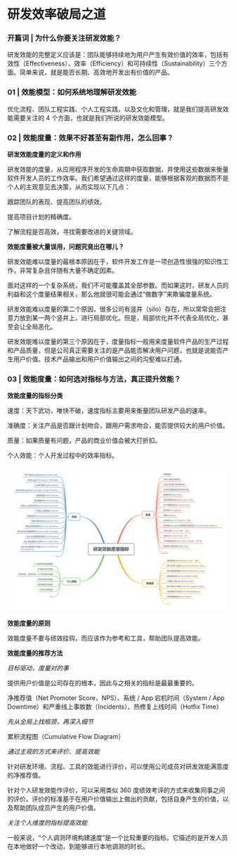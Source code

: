 # 研发效率破局之道

### 开篇词 | 为什么你要关注研发效能？

研发效能的完整定义应该是：团队能够持续地为用户产生有效价值的效率，包括有效性（Effectiveness）、效率（Efficiency）和可持续性（Sustainability）三个方面。简单来说，就是能否长期、高效地开发出有价值的产品。

### 01 | 效能模型：如何系统地理解研发效能

优化流程、团队工程实践、个人工程实践，以及文化和管理，就是我们提高研发效能需要关注的 4 个方面，也就是我们所说的研发效能模型。

### 02 | 效能度量：效果不好甚至有副作用，怎么回事？

**研发效能度量的定义和作用**

研发效能的度量，从应用程序开发的生命周期中获取数据，并使用这些数据来衡量软件开发人员的工作效率。我们希望通过这样的度量，能够根据客观的数据而不是个人的主观意见去决策，从而实现以下几点：

跟踪团队的表现、提高团队的绩效。

提高项目计划的精确度。

了解流程是否高效，寻找需要改进的关键领域。

**效能度量被大量误用，问题究竟出在哪儿？**

研发效能难以度量的最根本原因在于，软件开发工作是一项创造性很强的知识性工作，非常复杂且伴随有大量不确定因素。

面对这样的一个复杂系统，我们不可能覆盖其全部参数。而如果这时，研发人员的利益和这个度量结果相关，那么他就很可能会通过“做数字”来欺骗度量系统。

研发效能难以度量的第二个原因，很多公司有竖井（silo）存在，所以常常会把注意力放到某一两个竖井上，进行局部优化。但是，局部优化并不代表全局优化，甚至会让全局恶化。

研发效能难以度量的第三个原因在于，度量指标一般用来度量软件产品的生产过程和产品质量，但是公司真正需要关注的是产品能否解决用户问题，也就是说能否产生用户价值。技术产品输出和用户价值输出之间的沟壑难以打通。

### 03 | 效能度量：如何选对指标与方法，真正提升效能？

**效能度量的指标分类**

速度：天下武功，唯快不破，速度指标主要用来衡量团队研发产品的速率。

准确度：关注产品是否跟计划吻合，跟用户需求吻合，能否提供较大的用户价值。

质量：如果质量有问题，产品的商业价值会被大打折扣。

个人效能：个人开发过程中的效率指标。

![研发效能度量指标](研发效能度量指标.webp)

**效能度量的原则**

效能度量不要与绩效挂钩，而应该作为参考和工具，帮助团队提高效能。

**效能度量的推荐方法**

*目标驱动，度量对的事*

提供用户价值是公司存在的根本，因此与之相关的指标是最最重要的。

净推荐值（Net Promoter Score，NPS）、系统 / App 宕机时间（System / App Downtime）和严重线上事故数（Incidents）、热修复上线时间（Hotfix Time）

*先从全局上找瓶颈，再深入细节*

累积流程图（Cumulative Flow Diagram）

*通过主观的方式来评价、提高效能*

针对研发环境、流程、工具的效能进行评价，可以使用公司成员对研发效能满意度的净推荐值。

针对个人研发效能作评价，可以采用类似 360 度绩效考评的方式来收集同事之间的评价。评价的标准基于在用户价值输出上做出的贡献，包括自身产生的价值，以及帮助团队成员产生的用户价值。

*关注个人维度的指标提高效能*

一般来说，“个人调测环境构建速度”是一个比较重要的指标。它描述的是开发人员在本地做好一个改动，到能够进行本地调测的时长。
